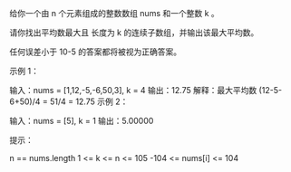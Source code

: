 给你一个由 n 个元素组成的整数数组 nums 和一个整数 k 。

请你找出平均数最大且 长度为 k 的连续子数组，并输出该最大平均数。

任何误差小于 10-5 的答案都将被视为正确答案。

 

示例 1：

输入：nums = [1,12,-5,-6,50,3], k = 4
输出：12.75
解释：最大平均数 (12-5-6+50)/4 = 51/4 = 12.75
示例 2：

输入：nums = [5], k = 1
输出：5.00000
 

提示：

n == nums.length
1 <= k <= n <= 105
-104 <= nums[i] <= 104